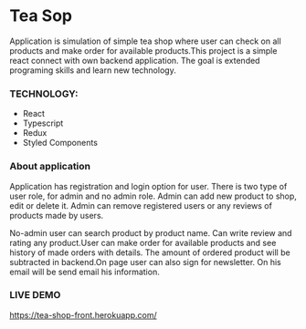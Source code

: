 # Tea Sop

Application is simulation of simple tea shop where user can check on all products and make order for available products.This project is a simple react  connect with own backend application.
The goal is extended programing skills and learn new technology.

### TECHNOLOGY:
- React
- Typescript
- Redux
- Styled Components


### About application
Application has registration and login option for user. There is two type of user role, for admin and no admin role. 
Admin can add new product to shop, edit or delete it. Admin can remove registered users or any reviews of products 
made by users.

No-admin user can search product by product name. Can write review and rating any product.User can make order for available
products and see history of made orders with details. The amount of ordered product will be subtracted in backend.On 
page user can also sign for newsletter. On his email will be send email his information.

### LIVE DEMO
https://tea-shop-front.herokuapp.com/

